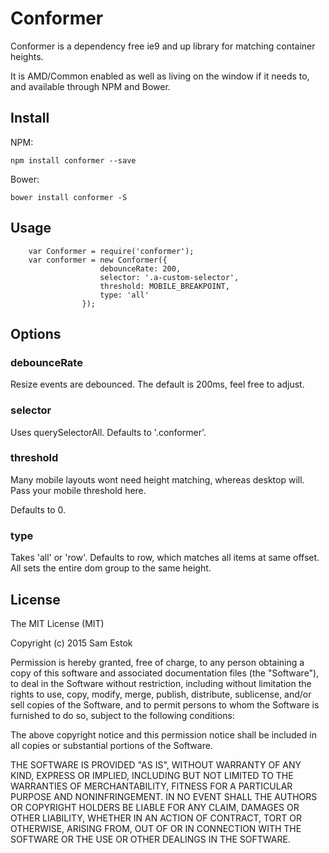 # Conformer

Conformer is a dependency free ie9 and up library for matching container heights.

It is AMD/Common enabled as well as living on the window if it needs to, and available through NPM and Bower.

## Install
    
NPM: 
    
    npm install conformer --save
    
Bower:    
    
    bower install conformer -S

## Usage

```
    var Conformer = require('conformer');
    var conformer = new Conformer({
                    debounceRate: 200,
                    selector: '.a-custom-selector',
                    threshold: MOBILE_BREAKPOINT,
                    type: 'all'
                });
```

## Options

### debounceRate

Resize events are debounced. The default is 200ms, feel free to adjust.

### selector

Uses querySelectorAll. Defaults to '.conformer'. 

### threshold

Many mobile layouts wont need height matching, whereas desktop will. Pass your mobile threshold here.

Defaults to 0.

### type

Takes 'all' or 'row'. Defaults to row, which matches all items at same offset. All sets the entire dom group to the same height.


## License

The MIT License (MIT)

Copyright (c) 2015 Sam Estok

Permission is hereby granted, free of charge, to any person obtaining a copy of
this software and associated documentation files (the "Software"), to deal in
the Software without restriction, including without limitation the rights to
use, copy, modify, merge, publish, distribute, sublicense, and/or sell copies of
the Software, and to permit persons to whom the Software is furnished to do so,
subject to the following conditions:

The above copyright notice and this permission notice shall be included in all
copies or substantial portions of the Software.

THE SOFTWARE IS PROVIDED "AS IS", WITHOUT WARRANTY OF ANY KIND, EXPRESS OR
IMPLIED, INCLUDING BUT NOT LIMITED TO THE WARRANTIES OF MERCHANTABILITY, FITNESS
FOR A PARTICULAR PURPOSE AND NONINFRINGEMENT. IN NO EVENT SHALL THE AUTHORS OR
COPYRIGHT HOLDERS BE LIABLE FOR ANY CLAIM, DAMAGES OR OTHER LIABILITY, WHETHER
IN AN ACTION OF CONTRACT, TORT OR OTHERWISE, ARISING FROM, OUT OF OR IN
CONNECTION WITH THE SOFTWARE OR THE USE OR OTHER DEALINGS IN THE SOFTWARE.

